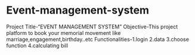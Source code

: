 # Event-management-system
Project Title-“EVENT  MANAGEMENT SYSTEM” Objective-This project platform to book your memorial movement like marriage,engagement,birthday..etc Functionalities-1.login  2.data  3.choose function  4.calculating bill

